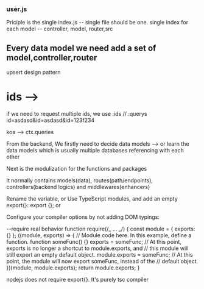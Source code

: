 ### user.js

Priciple is the single index.js -- single file should be one. single index for each model -- controller, model, router,src

## Every data model we need add a set of model,controller,router

upsert design pattern

# ids -->

if we need to request multiple ids, we use :ids //
:querys id=asdasd&id=asdasd&id=123f234

koa --> ctx.queries

From the backend, We firstly need to decide data models --> or learn the data models which is usually multiple databases referencing with each other

Next is the modulization for the functions and packages

It normally contains models(data), routes(path/endpoints), controllers(backend logics) and middlewares(enhancers)

Rename the variable, or
Use TypeScript modules, and add an empty export{}:
export {};
or

Configure your compiler options by not adding DOM typings:

--require real behavior
function require(/_ ... _/) {
const module = { exports: {} };
((module, exports) => {
// Module code here. In this example, define a function.
function someFunc() {}
exports = someFunc;
// At this point, exports is no longer a shortcut to module.exports, and
// this module will still export an empty default object.
module.exports = someFunc;
// At this point, the module will now export someFunc, instead of the
// default object.
})(module, module.exports);
return module.exports;
}

nodejs does not require export{}. It's purely tsc compiler
